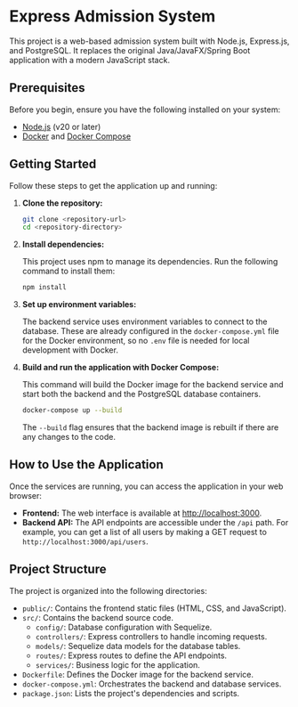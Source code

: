 # Express Admission System

This project is a web-based admission system built with Node.js, Express.js, and PostgreSQL. It replaces the original Java/JavaFX/Spring Boot application with a modern JavaScript stack.

## Prerequisites

Before you begin, ensure you have the following installed on your system:

- [Node.js](https://nodejs.org/) (v20 or later)
- [Docker](https://www.docker.com/get-started) and [Docker Compose](https://docs.docker.com/compose/install/)

## Getting Started

Follow these steps to get the application up and running:

1.  **Clone the repository:**

    ```bash
    git clone <repository-url>
    cd <repository-directory>
    ```

2.  **Install dependencies:**

    This project uses npm to manage its dependencies. Run the following command to install them:

    ```bash
    npm install
    ```

3.  **Set up environment variables:**

    The backend service uses environment variables to connect to the database. These are already configured in the `docker-compose.yml` file for the Docker environment, so no `.env` file is needed for local development with Docker.

4.  **Build and run the application with Docker Compose:**

    This command will build the Docker image for the backend service and start both the backend and the PostgreSQL database containers.

    ```bash
    docker-compose up --build
    ```

    The `--build` flag ensures that the backend image is rebuilt if there are any changes to the code.

## How to Use the Application

Once the services are running, you can access the application in your web browser:

-   **Frontend:** The web interface is available at [http://localhost:3000](http://localhost:3000).
-   **Backend API:** The API endpoints are accessible under the `/api` path. For example, you can get a list of all users by making a GET request to `http://localhost:3000/api/users`.

## Project Structure

The project is organized into the following directories:

-   `public/`: Contains the frontend static files (HTML, CSS, and JavaScript).
-   `src/`: Contains the backend source code.
    -   `config/`: Database configuration with Sequelize.
    -   `controllers/`: Express controllers to handle incoming requests.
    -   `models/`: Sequelize data models for the database tables.
    -   `routes/`: Express routes to define the API endpoints.
    -   `services/`: Business logic for the application.
-   `Dockerfile`: Defines the Docker image for the backend service.
-   `docker-compose.yml`: Orchestrates the backend and database services.
-   `package.json`: Lists the project's dependencies and scripts.